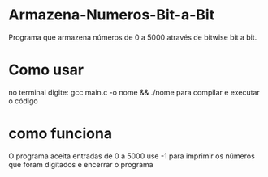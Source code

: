# Armazena-Numeros-Bit-a-Bit
Programa que armazena números de 0 a 5000 através de bitwise bit a bit.

# Como usar
no terminal digite: gcc main.c -o nome && ./nome para compilar e executar o código

# como funciona
O programa aceita entradas de 0 a 5000
use -1 para imprimir os números que foram digitados e encerrar o programa
